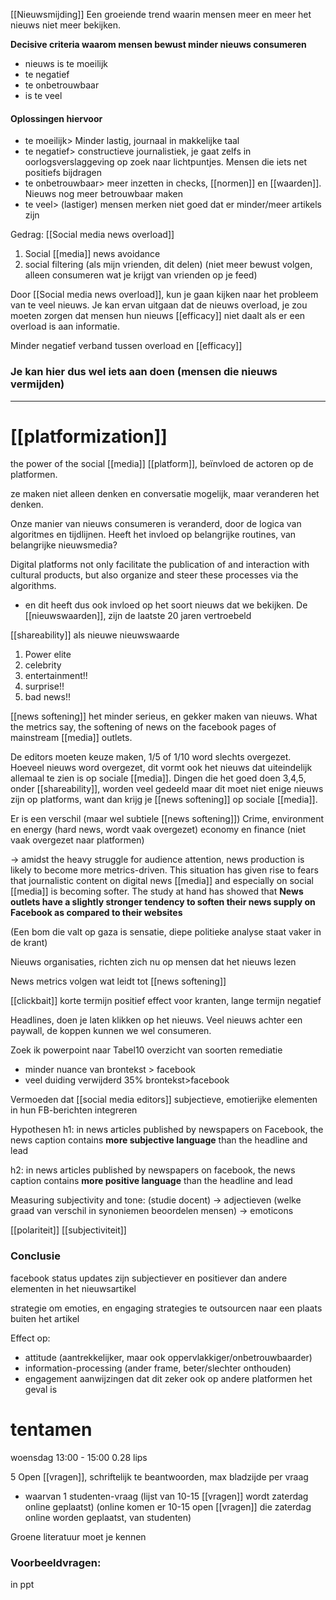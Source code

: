 
[[Nieuwsmijding]]
Een groeiende trend waarin mensen meer en meer het nieuws niet meer bekijken. 

**Decisive criteria waarom mensen bewust minder nieuws consumeren**
- nieuws is te moeilijk
- te negatief
- te onbetrouwbaar
- is te veel

#### Oplossingen hiervoor
- te moeilijk> Minder lastig, journaal in makkelijke taal
- te negatief> constructieve journalistiek, je gaat zelfs in oorlogsverslaggeving op zoek naar lichtpuntjes. Mensen die iets net positiefs bijdragen
- te onbetrouwbaar> meer inzetten in checks, [[normen]] en [[waarden]]. Nieuws nog meer betrouwbaar maken
- te veel> (lastiger) mensen merken niet goed dat er minder/meer artikels zijn


Gedrag: [[Social media news overload]]
1. Social [[media]] news avoidance
2. social filtering (als mijn vrienden, dit delen) (niet meer bewust volgen, alleen consumeren wat je krijgt van vrienden op je feed)


Door [[Social media news overload]], kun je gaan kijken naar het probleem van te veel nieuws.
Je kan ervan uitgaan dat de nieuws overload, je zou moeten zorgen dat mensen hun nieuws [[efficacy]] niet daalt als er een overload is aan informatie.

Minder negatief verband tussen overload en [[efficacy]]

### Je kan hier dus wel iets aan doen (mensen die nieuws vermijden)


---

# [[platformization]]
the power of the social [[media]] [[platform]], beïnvloed de actoren op de platformen.

ze maken niet alleen denken en conversatie mogelijk, maar veranderen het denken. 

Onze manier van nieuws consumeren is veranderd, door de logica van algoritmes en tijdlijnen.
Heeft het invloed op belangrijke routines, van belangrijke nieuwsmedia?

Digital platforms not only facilitate the publication of and interaction with cultural products, but also organize and steer these processes via the algorithms.

- en dit heeft dus ook invloed op het soort nieuws dat we bekijken.
De [[nieuwswaarden]], zijn de laatste 20 jaren vertroebeld


[[shareability]] als nieuwe nieuwswaarde
1. Power elite
2. celebrity
3. entertainment!!
4. surprise!!
5. bad news!!

[[news softening]] het minder serieus, en gekker maken van nieuws.
What the metrics say, the softening of news on the facebook pages of mainstream [[media]] outlets.

De editors moeten keuze maken, 1/5 of 1/10 word slechts overgezet. Hoeveel nieuws word overgezet, dit vormt ook het nieuws dat uiteindelijk allemaal te zien is op sociale [[media]].
Dingen die het goed doen 3,4,5, onder [[shareability]], worden veel gedeeld maar dit moet niet enige nieuws zijn op platforms, want dan krijg je [[news softening]] op sociale [[media]].


Er is een verschil (maar wel subtiele [[news softening]])
Crime, environment en energy (hard news, wordt vaak overgezet)
	economy en finance (niet vaak overgezet naar platformen)

-> amidst the heavy struggle for audience attention, news production is likely to become more metrics-driven. This situation has given rise to fears that journalistic content on digital news [[media]] and especially on social [[media]] is becoming softer. The study at hand has showed that **News outlets have a slightly stronger tendency to soften their news supply on Facebook as compared to their websites** 

(Een bom die valt op gaza is sensatie, diepe politieke analyse staat vaker in de krant)

Nieuws organisaties, richten zich nu op mensen dat het nieuws lezen

News metrics volgen wat leidt tot [[news softening]]

[[clickbait]]
korte termijn positief effect voor kranten, lange termijn negatief

Headlines, doen je laten klikken op het nieuws.
Veel nieuws achter een paywall, de koppen kunnen we wel consumeren. 


Zoek ik powerpoint naar Tabel10 overzicht van soorten remediatie
- minder nuance van brontekst > facebook
- veel duiding verwijderd 35% brontekst>facebook


Vermoeden dat [[social media editors]] subjectieve, emotierijke elementen in hun FB-berichten integreren

Hypothesen
h1: in news articles published by newspapers on Facebook, the news caption contains **more subjective language** than the headline and lead

h2: in news articles published by newspapers on facebook, the news caption contains **more positive language** than the headline and lead

Measuring subjectivity and tone: (studie docent)
-> adjectieven (welke graad van verschil in synoniemen beoordelen mensen)
-> emoticons 

[[polariteit]]
[[subjectiviteit]]

### Conclusie
facebook status updates zijn subjectiever en positiever dan andere elementen in het nieuwsartikel

strategie om emoties, en engaging strategies te outsourcen naar een plaats buiten het artikel

Effect op:
- attitude (aantrekkelijker, maar ook oppervlakkiger/onbetrouwbaarder)
- information-processing (ander frame, beter/slechter onthouden)
- engagement
aanwijzingen dat dit zeker ook op andere platformen het geval is

# tentamen
woensdag 13:00 - 15:00
0.28 lips

5 Open [[vragen]], schriftelijk te beantwoorden, max bladzijde per vraag
- waarvan 1 studenten-vraag (lijst van 10-15 [[vragen]] wordt zaterdag online geplaatst)
(online komen er 10-15 open [[vragen]] die zaterdag online worden geplaatst, van studenten)

Groene literatuur moet je kennen
### Voorbeeldvragen:
in ppt

